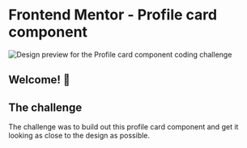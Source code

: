 # Frontend Mentor - Profile card component

![Design preview for the Profile card component coding challenge](./design/desktop-preview.jpg)

## Welcome! 👋

## The challenge

The challenge was to build out this profile card component and get it looking as close to the design as possible.
